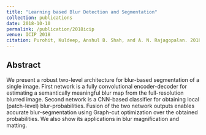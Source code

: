```yaml
---
title: "Learning based Blur Detection and Segmentation"
collection: publications
date: 2018-10-10
permalink: /publication/2018icip
venue: ICIP 2018
citation: Purohit, Kuldeep, Anshul B. Shah, and A. N. Rajagopalan. 2018 25th IEEE International Conference on Image Processing (ICIP). IEEE, 2018.
--- 
```


## Abstract
We present a robust two-level architecture for blur-based segmentation of a single image. First network is a fully convolutional encoder-decoder for estimating a semantically meaningful blur map from the full-resolution blurred image. Second network is a CNN-based classifier for obtaining local (patch-level) blur-probabilities. Fusion of the two network outputs enables accurate blur-segmentation using Graph-cut optimization over the obtained probabilities. We also show its applications in blur magnification and matting.
